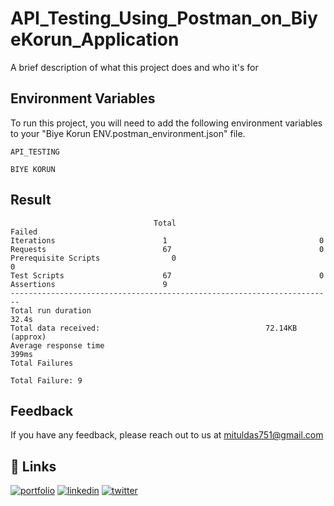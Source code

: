 
# API_Testing_Using_Postman_on_BiyeKorun_Application

A brief description of what this project does and who it's for


## Environment Variables

To run this project, you will need to add the following environment variables to your "Biye Korun ENV.postman_environment.json" file.

`API_TESTING`

`BIYE KORUN`

## Result 
                                    Total                             Failed
    Iterations                        1                                  0 
    Requests                          67                                 0 
    Prerequisite Scripts                0                                  0
    Test Scripts                      67                                 0
    Assertions                        9
    ------------------------------------------------------------------------ 
    Total run duration                                                32.4s
    Total data received:                                     72.14KB (approx)
    Average response time                                             399ms 
    Total Failures                                                       
    
    
  `Total Failure: 9`
 



## Feedback

If you have any feedback, please reach out to us at mituldas751@gmail.com


## 🔗 Links
[![portfolio](https://img.shields.io/badge/my_portfolio-000?style=for-the-badge&logo=ko-fi&logoColor=white)](https://mituldas.netlify.app/)
[![linkedin](https://img.shields.io/badge/linkedin-0A66C2?style=for-the-badge&logo=linkedin&logoColor=white)](https://www.linkedin.com/in/mitul-das-62b599185/)
[![twitter](https://img.shields.io/badge/twitter-1DA1F2?style=for-the-badge&logo=twitter&logoColor=white)](https://twitter.com/MitulDa99270056)

